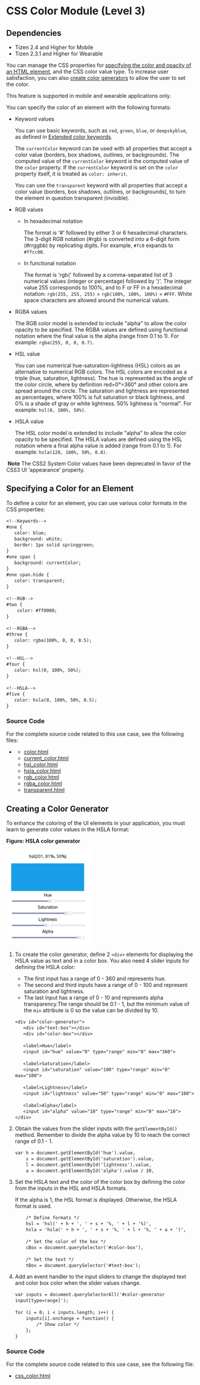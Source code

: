 # CSS Color Module (Level 3)

## Dependencies

- Tizen 2.4 and Higher for Mobile
- Tizen 2.3.1 and Higher for Wearable

You can manage the CSS properties for [specifying the color and opacity of an HTML element](./w3c/ui/color-w.md#specify), and the CSS color value type. To increase user satisfaction, you can also [create color generators](./w3c/ui/color-w.md#create) to allow the user to set the color.

This feature is supported in mobile and wearable applications only.

You can specify the color of an element with the following formats:

- Keyword values

  You can use basic keywords, such as `red`, `green`, `blue`, or `deepskyblue`, as defined in [Extended color keywords](http://www.w3.org/TR/css3-color/#svg-color).

  The `currentColor` keyword can be used with all properties that accept a color value (borders, box shadows, outlines, or backgrounds). The computed value of the `currentColor` keyword is the computed value of the `color` property. If the `currentColor` keyword is set on the `color` property itself, it is treated as `color: inherit`.

  You can use the `transparent` keyword with all properties that accept a color value (borders, box shadows, outlines, or backgrounds), to turn the element in question transparent (invisible).

- RGB values

  - In hexadecimal notation

    The format is '#' followed by either 3 or 6 hexadecimal characters. The 3-digit RGB notation (#rgb) is converted into a 6-digit form (#rrggbb) by replicating digits. For example, `#fc0` expands to `#ffcc00`.

  - In functional notation

    The format is 'rgb(' followed by a comma-separated list of 3 numerical values (integer or percentage) followed by ')'. The integer value 255 corresponds to 100%, and to F or FF in a hexadecimal notation: `rgb(255, 255, 255)` = `rgb(100%, 100%, 100%)` = `#FFF`. White space characters are allowed around the numerical values.

- RGBA values

  The RGB color model is extended to include "alpha" to allow the color opacity to be specified. The RGBA values are defined using functional notation where the final value is the alpha (range from 0.1 to 1). For example: `rgba(255, 0, 0, 0.7)`.

- HSL value

  You can use numerical hue-saturation-lightness (HSL) colors as an alternative to numerical RGB colors. The HSL colors are encoded as a triple (hue, saturation, lightness). The hue is represented as the angle of the color circle, where by definition red=0°=360° and other colors are spread around the circle. The saturation and lightness are represented as percentages, where 100% is full saturation or black lightness, and 0% is a shade of gray or white lightness. 50% lightness is "normal". For example: `hsl(0, 100%, 50%)`.

- HSLA value

  The HSL color model is extended to include "alpha" to allow the color opacity to be specified. The HSLA values are defined using the HSL notation where a final alpha value is added (range from 0.1 to 1). For example: `hsla(120, 100%, 50%, 0.8)`.

​	**Note**	The CSS2 System Color values have been deprecated in favor of the CSS3 UI 'appearance' property.

## Specifying a Color for an Element

To define a color for an element, you can use various color formats in the CSS properties:

```
<!--Keywords-->
#one {
   color: blue;
   background: white;
   border: 1px solid springgreen;
}
#one span {
   background: currentColor;
}
#one span.hide {
   color: transparent;
}

<!--RGB-->
#two {
    color: #ff0000;
}

<!--RGBA-->
#three {
   color: rgba(100%, 0, 0, 0.5);
}

<!--HSL-->
#four {
   color: hsl(0, 100%, 50%);
}

<!--HSLA-->
#five {
   color: hsla(0, 100%, 50%, 0.5);
}
```

### Source Code

For the complete source code related to this use case, see the following files:

- - [color.html](http://download.tizen.org/misc/examples/w3c_html5/dom_forms_and_styles/css_color_module_level_3)
  - [current_color.html](http://download.tizen.org/misc/examples/w3c_html5/dom_forms_and_styles/css_color_module_level_3)
  - [hsl_color.html](http://download.tizen.org/misc/examples/w3c_html5/dom_forms_and_styles/css_color_module_level_3)
  - [hsla_color.html](http://download.tizen.org/misc/examples/w3c_html5/dom_forms_and_styles/css_color_module_level_3)
  - [rgb_color.html](http://download.tizen.org/misc/examples/w3c_html5/dom_forms_and_styles/css_color_module_level_3)
  - [rgba_color.html](http://download.tizen.org/misc/examples/w3c_html5/dom_forms_and_styles/css_color_module_level_3)
  - [transparent.html](http://download.tizen.org/misc/examples/w3c_html5/dom_forms_and_styles/css_color_module_level_3)

## Creating a Color Generator

To enhance the coloring of the UI elements in your application, you must learn to generate color values in the HSLA format:

**Figure: HSLA color generator**

![HSLA color generator](./media/css_color_tutorial1.png)

1. To create the color generator, define 2 `<div>` elements for displaying the HSLA value as text and in a color box. You also need 4 slider inputs for defining the HSLA color:

   - The first input has a range of 0 - 360 and represents hue.
   - The second and third inputs have a range of 0 - 100 and represent saturation and lightness.
   - The last input has a range of 0 - 10 and represents alpha transparency.The range should be 0.1 - 1, but the minimum value of the `min` attribute is 0 so the value can be divided by 10.

   ```
   <div id="color-generator">
      <div id="text-box"></div>
      <div id="color-box"></div>

      <label>Hue</label>
      <input id="hue" value="0" type="range" min="0" max="360">

      <label>Saturation</label>
      <input id="saturation" value="100" type="range" min="0" max="100">

      <label>Lightness</label>
      <input id="lightness" value="50" type="range" min="0" max="100">

      <label>Alpha</label>
      <input id="alpha" value="10" type="range" min="0" max="10">
   </div>
   ```

2. Obtain the values from the slider inputs with the `getElementById()` method. Remember to divide the alpha value by 10 to reach the correct range of 0.1 - 1.

   ```
   var h = document.getElementById('hue').value,
       s = document.getElementById('saturation').value,
       l = document.getElementById('lightness').value,
       a = document.getElementById('alpha').value / 10,
   ```

3. Set the HSLA text and the color of the color box by defining the color from the inputs in the HSL and HSLA formats.

   If the alpha is 1, the HSL format is displayed. Otherwise, the HSLA format is used.

   ```
       /* Define formats */
       hsl = 'hsl(' + h + ', ' + s + '%, ' + l + '%)',
       hsla = 'hsla(' + h + ', ' + s + '%, ' + l + '%, ' + a + ')',

       /* Set the color of the box */
       cBox = document.querySelector('#color-box'),

       /* Set the text */
       tBox = document.querySelector('#text-box');
   ```

4. Add an event handler to the input sliders to change the displayed text and color box color when the slider values change.

   ```
   var inputs = document.querySelectorAll('#color-generator input[type=range]');

   for (i = 0; i < inputs.length; i++) {
       inputs[i].onchange = function() {
           /* Show color */
       };
   }
   ```

### Source Code

For the complete source code related to this use case, see the following file:

- [css_color.html](http://download.tizen.org/misc/examples/w3c_html5/dom_forms_and_styles/css_color_module_level_3)